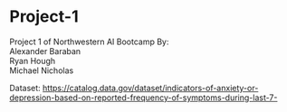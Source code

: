 # Project-1
Project 1 of Northwestern AI Bootcamp
By:  
Alexander Baraban  
Ryan Hough  
Michael Nicholas  

Dataset: https://catalog.data.gov/dataset/indicators-of-anxiety-or-depression-based-on-reported-frequency-of-symptoms-during-last-7-
